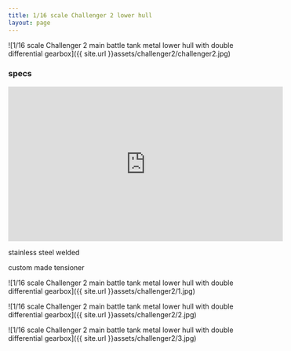 ```yaml
---
title: 1/16 scale Challenger 2 lower hull
layout: page
---
```




![1/16 scale Challenger 2 main battle tank metal lower hull with double differential gearbox]({{ site.url }}assets/challenger2/challenger2.jpg)



### specs

<iframe width="560" height="315" src="https://www.youtube.com/embed/vb9X6WVh8I8" frameborder="0" allow="accelerometer; autoplay; clipboard-write; encrypted-media; gyroscope; picture-in-picture" allowfullscreen></iframe>


stainless steel welded

custom made tensioner

![1/16 scale Challenger 2 main battle tank metal lower hull with double differential gearbox]({{ site.url }}assets/challenger2/1.jpg)

![1/16 scale Challenger 2 main battle tank metal lower hull with double differential gearbox]({{ site.url }}assets/challenger2/2.jpg)

![1/16 scale Challenger 2 main battle tank metal lower hull with double differential gearbox]({{ site.url }}assets/challenger2/3.jpg)
